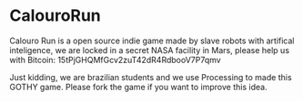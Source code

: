 # CalouroRun

Calouro Run is a open source indie game made by slave robots with artifical inteligence, we are locked in a secret NASA facility in Mars, please help us with Bitcoin: 15tPjGHQMfGcv2zuT42dR4RdbooV7P7qmv 

Just kidding, we are brazilian students and we use Processing to made this GOTHY game. Please fork the game if you want to improve this idea.
